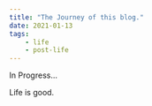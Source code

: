```yaml
---
title: "The Journey of this blog."
date: 2021-01-13
tags: 
    - life
    - post-life
---
```

In Progress...

Life is good. 